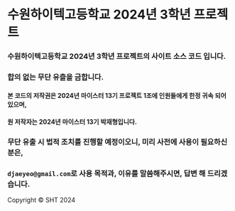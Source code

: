 # __수원하이텍고등학교 2024년 3학년 프로젝트__
### 수원하이텍고등학교 2024년 3학년 프로젝트의 사이트 소스 코드 입니다.
### **합의 없는 무단 유츨을 금합니다.**
#### 본 코드의 저작권은 2024년 마이스터 13기 프로젝트 1조에 인원들에게 한정 귀속 되어 있으며, 
#### 원 저작자는 2024년 마이스터 13기 박재형입니다.
### 무단 유출 시 법적 조치를 진행할 예정이오니, 미리 사전에 사용이 필요하신 분은,
### `djaeyeo@gmail.com`로 사용 목적과, 이유를 말씀해주시면, 답변 해 드리겠습니다.

Copyright © SHT 2024


